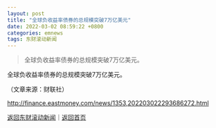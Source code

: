 ```yaml
---
layout: post
title: "全球负收益率债券的总规模突破7万亿美元"
date: 2022-03-02 08:59:22 +0800
categories: emnews
tags: 东财滚动新闻
---
```

> 全球负收益率债券的总规模突破7万亿美元。

<p>全球负收益率债券的总规模突破7万亿美元。</p><p class="em_media">（文章来源：财联社）</p>

<http://finance.eastmoney.com/news/1353,202203022293686272.html>

[返回东财滚动新闻](//finews.withounder.com/emnews/)｜[返回首页](//finews.withounder.com/)
